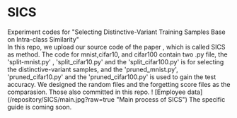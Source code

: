 # SICS
Experiment codes for "Selecting Distinctive-Variant Training Samples Base on Intra-class Similarity"\
In this repo, we upload our source code of the paper <Selecting Distinctive-Variant Training Samples Base on Intra-class Similarity>, which is called SICS as method.
  The code for mnist,cifar10, and cifar100 contain two .py file, the 'split-mnist.py' , 'split_cifar10.py' and the 'split_cifar100.py' is for  selecting the distinctive-variant samples, 
  and the 'pruned_mnist.py', 'pruned_cifar10.py' and the 'pruned_cifar100.py' is used to gain the test accuracy.
  We designed the random files and the forgetting score files as the comparasion. Those also committed in this repo.
  ! [Employee data] (/repository/SICS/main.jpg?raw=true "Main process of SICS")
  The specific guide is coming soon.
